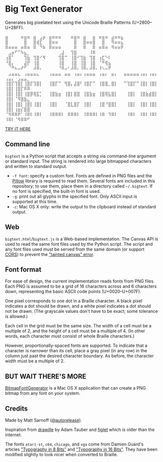 # Big Text Generator

Generates big pixelated text using the Unicode Braille Patterns (U+2800–U+28FF).

⣶⠀⠀⠀⠀⠶⣶⠶⠀⣶⠀⣠⡶⠀⣶⠶⠶⠶⠀⠀⠀⠶⣶⠶⠀⣶⠀⠀⣶⠀⠶⣶⠶⠀⣴⠶⠶⣦<br/>
⣿⠀⠀⠀⠀⠀⣿⠀⠀⣿⢾⣏⠀⠀⣿⠶⠶⠀⠀⠀⠀⠀⣿⠀⠀⣿⠶⠶⣿⠀⠀⣿⠀⠀⠻⠶⠶⣦<br/>
⠿⠶⠶⠶⠀⠶⠿⠶⠀⠿⠀⠙⠷⠀⠿⠶⠶⠶⠀⠀⠀⠀⠿⠀⠀⠿⠀⠀⠿⠀⠶⠿⠶⠀⠻⠶⠶⠟<br/>
⠀⣠⡶⠋⠉⠳⣦⡀⠀⠀⠀⠀⠀⠀⠀⠀⠀⢀⣼⠀⠀⢹⣿⠀⠀⠀⠀⠸⠿<br/>
⢰⣿⠁⠀⠀⠀⢹⣷⠀⢹⣿⠊⠻⠀⠀⠀⠀⢹⣿⠉⠀⢸⣿⠊⢹⣷⠀⢹⣿⠀⢰⣏⠑⠇<br/>
⠘⣿⡄⠀⠀⠀⣼⡟⠀⢸⣿⠀⠀⠀⠀⠀⠀⢸⣿⠀⠀⢸⣿⠀⢸⣿⠀⢸⣿⠀⠈⠛⢿⣦<br/>
⠀⠈⠛⠦⠤⠞⠋⠀⠀⠼⠿⠄⠀⠀⠀⠀⠀⠘⠿⠤⠂⠼⠿⠄⠸⠿⠄⠼⠿⠄⠸⠢⠤⠟<br/>
⠀⣠⣤⣤⣄⠀⢠⣤⣤⣤⣄⠀⠀⠀⢠⣤⣤⣤⠀⣤⣤⠀⢠⣤⡄⢠⣤⣤⣤⠀⢠⣤⡄⠀⣤⡄⠀⠀⣤⣤⣤⣤⣤⢠⣤⡄⢠⣤⡄⢠⣤⡄⠀⣠⣤⣤⡀<br/>
⢸⣿⡏⢹⣿⡇⢸⣿⡏⢹⣿⡇⠀⠀⢸⣿⡏⠉⠀⢻⣿⡄⣼⣿⠃⢸⣿⡏⠉⠀⢸⣿⣿⡀⣿⡇⠀⠀⠉⢹⣿⡏⠉⢸⣿⡇⢸⣿⡇⢸⣿⡇⢸⣿⡏⠿⠿<br/>
⢸⣿⡇⢸⣿⡇⢸⣿⡿⢿⣯⡁⠀⠀⢸⣿⣷⣶⠀⢸⣿⡇⣿⣿⠀⢸⣿⣷⣶⠀⢸⣿⢿⣧⣿⡇⠀⠀⠀⢸⣿⡇⠀⢸⣿⣷⣾⣿⡇⢸⣿⡇⠈⠻⣿⣷⣄<br/>
⢸⣿⡇⢸⣿⡇⢸⣿⡇⢸⣿⡇⠀⠀⢸⣿⡇⠀⠀⠈⣿⣇⣿⡏⠀⢸⣿⡇⠀⠀⢸⣿⠘⣿⣿⡇⠀⠀⠀⢸⣿⡇⠀⢸⣿⡇⢸⣿⡇⢸⣿⡇⢰⣶⡎⣿⣿<br/>
⠈⠻⠿⠿⠟⠁⠸⠿⠇⠸⠿⠇⠀⠀⠸⠿⠿⠿⠇⠀⠿⠿⠿⠇⠀⠸⠿⠿⠿⠇⠸⠿⠀⠹⠿⠇⠀⠀⠀⠸⠿⠇⠀⠸⠿⠇⠸⠿⠇⠸⠿⠇⠈⠻⠿⠿⠋<br/>

[TRY IT HERE](http://www.msarnoff.org/bigtext/)

## Command line

`bigtext` is a Python script that accepts a string via command-line argument or standard input.
The string is rendered into large bitmapped characters and written to standard output.

- `-f font`: specify a custom font. Fonts are defined in PNG files and the [Pillow](https://pypi.python.org/pypi/Pillow) library is required to read them. Several fonts are included in this repository; to use them, place them in a directory called `~/.bigtext`. If no font is specified, the built-in font is used.
- `-g`: print out all glyphs in the specified font. Only ASCII input is supported at this time.
- `-c`: Mac OS X only: write the output to the clipboard instead of standard output.

## Web

`bigtext.html`/`bigtext.js` is a Web-based implementation. The Canvas API is used to read the same font files used by the Python script. The script and any font files used must be served from the same domain (or support [CORS](http://en.wikipedia.org/wiki/Cross-origin_resource_sharing)) to prevent the ["tainted canvas" error](https://www.google.com/search?client=safari&rls=en&q=getImageData+tainted+canvas&ie=UTF-8&oe=UTF-8).

## Font format

For ease of design, the current implementation reads fonts from PNG files. Each PNG is assumed to be
a grid of 16 characters across and 6 characters down, representing the basic ASCII code points (U+0020–U+007F).

One pixel corresponds to one dot in a Braille character. A black pixel indicates a dot should be drawn, and a white pixel indicates a dot should not be drawn. (The grayscale values don't have to be exact; some tolerance is allowed.)

Each cell in the grid must be the same size. The width of a cell must be a multiple of 2, and the height of a cell must be a multiple of 4. (In other words, each character must consist of whole Braille characters.)

However, proportionally-spaced fonts are supported. To indicate that a character is narrower than its cell, place a gray pixel (in any row) in the column just past the desired character boundary. As before, the character width must be a multiple of 2.

## BUT WAIT THERE'S MORE

[BitmapFontGenerator](BitmapFontGenerator/) is a Mac OS X application that can create a PNG bitmap from any font on your system.

## Credits

Made by Matt Sarnoff ([@autorelease](http://twitter.com/autorelease)).

Inspiration from [drawille](https://github.com/asciimoo/drawille) by Adam Tauber and [figlet](http://www.figlet.org) which is older than the internet.

The fonts `atari-st`, `c64`, `chicago`, and `vga` come from Damien Guard's articles ["Typography in 8 Bits"](http://damieng.com/blog/2011/02/20/typography-in-8-bits-system-fonts) and ["Typography in 16 Bits"](http://damieng.com/blog/2011/03/27/typography-in-16-bits-system-fonts). They have been modified slightly to look nicer when converted to Braille.
